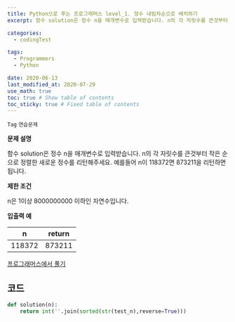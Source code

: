 ```yaml
---
title: Python으로 푸는 프로그래머스 level_1. 정수 내림차순으로 배치하기
excerpt: 함수 solution은 정수 n을 매개변수로 입력받습니다. n의 각 자릿수를 큰것부터 작은 순으로 정렬한 새로운 정수를 리턴해주세요. 예를들어 n이 118372면 873211을 리턴하면 됩니다.

categories:
  - codingTest

tags:
  - Programmers
  - Python

date: 2020-06-13
last_modified_at: 2020-07-29
use_math: true
toc: true # Show table of contents
toc_sticky: true # Fixed table of contents
---
```

`Tag` `연습문제`<br>

**문제 설명**

함수 solution은 정수 n을 매개변수로 입력받습니다. n의 각 자릿수를 큰것부터 작은 순으로 정렬한 새로운 정수를 리턴해주세요. 예를들어 n이 118372면 873211을 리턴하면 됩니다.

**제한 조건**

n은 1이상 8000000000 이하인 자연수입니다.

**입출력 예**

n|	return
--|--
118372|	873211

[프로그래머스에서 풀기](https://programmers.co.kr/learn/courses/30/lessons/12933)

## 코드
```python
def solution(n):
    return int(''.join(sorted(str(test_n),reverse=True)))
```
